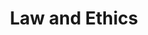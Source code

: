 ---
credit:
- Thomas Quig
featured: false
recording: ''
slides: law_and_policy.pdf
tags:
- The CFAA
- Standard Ethical Models of Computer Security
- Responsible Vulnerability Reporting
- Crimes and the Law
time_close: ''
time_start: 2021-10-03T19:00:00.000000Z
title: Law and Ethics
week_number: 5
---